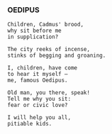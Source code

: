 ### OEDIPUS
    Children, Cadmus' brood,
    why sit before me
    in supplication?

    The city reeks of incense,
    stinks of begging and groaning.

    I, children, have come
    to hear it myself —
    me, famous Oedipus.

    Old man, you there, speak!
    Tell me why you sit:
    fear or civic love?

    I will help you all,
    pitiable kids.
